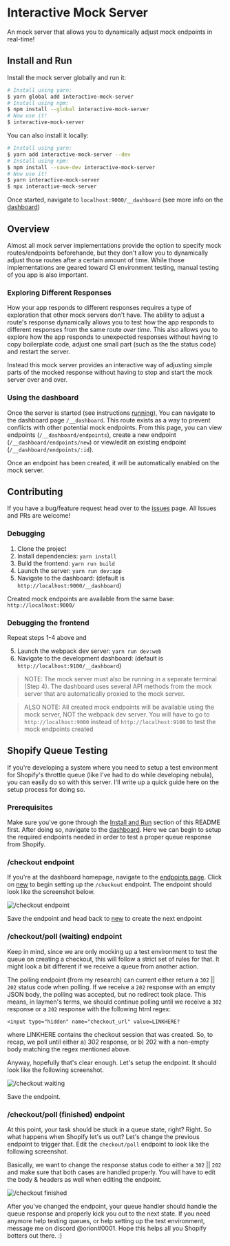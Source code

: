 # Interactive Mock Server

An mock server that allows you to dynamically adjust mock endpoints in real-time!

## Install and Run

Install the mock server globally and run it:
```sh
# Install using yarn:
$ yarn global add interactive-mock-server
# Install using npm:
$ npm install --global interactive-mock-server
# Now use it!
$ interactive-mock-server
```

You can also install it locally:
```sh
# Install using yarn:
$ yarn add interactive-mock-server --dev
# Install using npm:
$ npm install --save-dev interactive-mock-server
# Now use it!
$ yarn interactive-mock-server
$ npx interactive-mock-server
```

Once started, navigate to `localhost:9000/__dashboard` (see more info on the [dashboard](#using-the-dashboard))

## Overview

Almost all mock server implementations provide the option to specify mock routes/endpoints 
beforehande, but they don't allow you to dynamically adjust those routes after a certain 
amount of time. While those implementations are geared toward CI environment testing, manual 
testing of you app is also important.

### Exploring Different Responses

How your app responds to different responses requires a type of exploration that other mock 
servers don't have. The ability to adjust a route's response dynamically allows you to test 
how the app responds to different responses from the same route _over time_. This also allows 
you to explore how the app responds to unexpected responses without having to copy boilerplate 
code, adjust one small part (such as the the status code) and restart the server. 

Instead this mock server provides an interactive way of adjusting simple parts of the mocked 
response without having to stop and start the mock server over and over.

### Using the dashboard

Once the server is started (see instructions [running](#install-and-run)), You can navigate to the
dashboard page `/__dashboard`. This route exists as a way to prevent conflicts with other 
potential mock endpoints. From this page, you can view endpoints (`/__dashboard/endpoints`), 
create a new endpoint (`/__dashboard/endpoints/new`) or view/edit an existing endpoint 
(`/__dashboard/endpoints/:id`). 

Once an endpoint has been created, it will be automatically enabled on the mock server. 

## Contributing

If you have a bug/feature request head over to the [issues](https://github.com/pr1sm/interactive-mock-server/issues) page. 
All Issues and PRs are welcome!

### Debugging

1. Clone the project
2. Install dependencies: `yarn install`
3. Build the frontend: `yarn run build`
4. Launch the server: `yarn run dev:app`
5. Navigate to the dashboard: (default is `http://localhost:9000/__dashboard`)

Created mock endpoints are available from the same base: `http://localhost:9000/`

### Debugging the frontend

Repeat steps 1-4 above and

5. Launch the webpack dev server: `yarn run dev:web`
6. Navigate to the development dashboard: (default is `http://localhost:9100/__dashboard`)

> NOTE: The mock server must also be running in a separate terminal (Step 4). The dashboard uses 
> several API methods from the mock server that are automatically proxied to the mock server.

> ALSO NOTE: All created mock endpoints will be available using the mock server, NOT the webpack
> dev server. You will have to go to `http://localhost:9000` instead of `http://localhost:9100` 
> to test the mock endpoints created


## Shopify Queue Testing

If you're developing a system where you need to setup a test environment for Shopify's throttle queue (like I've had to do while developing nebula), you can easily do so with this server. I'll write up a quick guide here on the setup process for doing so.

### Prerequisites

Make sure you've gone through the [Install and Run](https://github.com/walmat/interactive-mock-server/blob/master/README.md#install-and-run) section of this README first. After doing so, navigate to the [dashboard](http://localhost:9000/__dashboard). Here we can begin to setup the required endpoints needed in order to test a proper queue response from Shopify.

### /checkout endpoint

If you're at the dashboard homepage, navigate to the [endpoints page](http://localhost:9000/__dashboard/endpoints). Click on [new](http://localhost:9000/__dashboard/endpoints/new) to begin setting up the `/checkout` endpoint. The endpoint should look like the screenshot below.

![/checkout endpoint](_lib/checkout_poll.png?raw=true)

Save the endpoint and head back to [new](http://localhost:9000/__dashboard/endpoints/new) to create the next endpoint

### /checkout/poll (waiting) endpoint

Keep in mind, since we are only mocking up a test environment to test the queue on creating a checkout, this will follow a strict set of rules for that. It might look a bit different if we receive a queue from another action.

The polling endpoint (from my research) can current either return a `302` || `202` status code when polling. If we receive a `202` response with an empty JSON body, the polling was accepted, but no redirect took place. This means, in laymen's terms, we should continue polling until we receive a `302` response or a `202` response with the following html regex:

```
<input type="hidden" name="checkout_url" value=LINKHERE?
```

where LINKHERE contains the checkout session that was created. So, to recap, we poll until either a) 302 response, or b) 202 with a non-empty body matching the regex mentioned above. 

Anyway, hopefully that's clear enough. Let's setup the endpoint. It should look like the following screenshot.

![/checkout waiting](_lib/checkout_poll_waiting.png?raw=true)

Save the endpoint.

### /checkout/poll (finished) endpoint

At this point, your task should be stuck in a queue state, right? Right. So what happens when Shopify let's us out? Let's change the previous endpoint to trigger that. Edit the `checkout/poll` endpoint to look like the following screenshot.

Basically, we want to change the response status code to either a `302` || `202` and make sure that both cases are handled properly. You will have to edit the body & headers as well when editing the endpoint. 

![/checkout finished](_lib/checkout_poll_finish.png?raw=true)

After you've changed the endpoint, your queue handler should handle the queue response and properly kick you out to the next state. If you need anymore help testing queues, or help setting up the test environment, message me on discord @orion#0001. Hope this helps all you Shopify botters out there. :)
